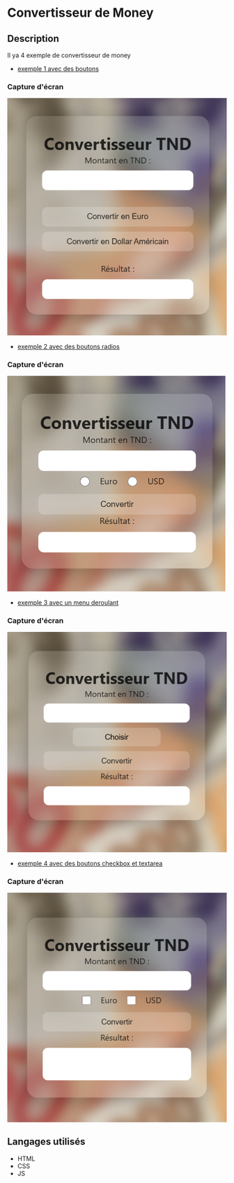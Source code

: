 
# Convertisseur de Money

## Description

Il ya 4 exemple de convertisseur de money
- [exemple 1 avec des boutons](./exemple1/)
### Capture d'écran
    
![Capture d'écran du projet FB](./exemple1/images/demo.png)
- [exemple 2 avec des boutons radios](./exemple2/)
### Capture d'écran
    
![Capture d'écran du projet FB](./exemple2/images/demo.png)
- [exemple 3 avec un menu deroulant](./exemple3/)
### Capture d'écran
    
![Capture d'écran du projet FB](./exemple3/images/demo.png)
- [exemple 4 avec des boutons checkbox et textarea](./exemple4/)
### Capture d'écran
    
![Capture d'écran du projet FB](./exemple4/images/demo.png)


## Langages utilisés

- HTML
- CSS
- JS


